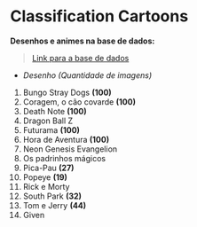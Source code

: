 # Classification Cartoons

**Desenhos e animes na base de dados:**

> [Link para a base de dados](https://drive.google.com/drive/folders/1fBn5__FSiK8850I_Qhl-xwgxdXc-twnT?usp=sharing)

- *Desenho (Quantidade de imagens)*

1. Bungo Stray Dogs **(100)**
2. Coragem, o cão covarde **(100)**
3. Death Note **(100)**
4. Dragon Ball Z
5. Futurama **(100)**
6. Hora de Aventura **(100)**
7. Neon Genesis Evangelion
8. Os padrinhos mágicos
9. Pica-Pau **(27)**
10. Popeye **(19)**
11. Rick e Morty
12. South Park **(32)**
13. Tom e Jerry **(44)**
14. Given

